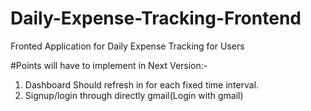 # Daily-Expense-Tracking-Frontend
Fronted Application for Daily Expense Tracking for Users


#Points will have to implement in Next Version:-
1. Dashboard Should refresh in for each fixed time interval.
2. Signup/login through directly gmail(Login with gmail)
